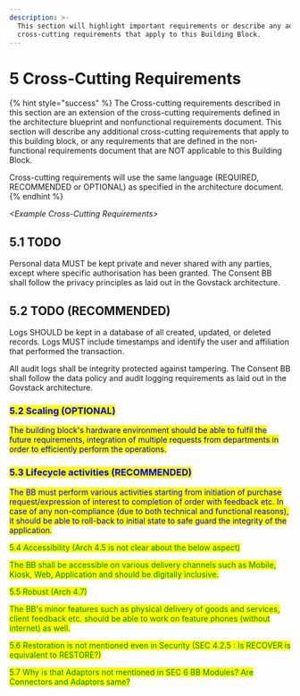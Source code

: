 ```yaml
---
description: >-
  This section will highlight important requirements or describe any additional
  cross-cutting requirements that apply to this Building Block.
---
```


# 5 Cross-Cutting Requirements

{% hint style="success" %}
The Cross-cutting requirements described in this section are an extension of the cross-cutting requirements defined in the architecture blueprint and nonfunctional requirements document. This section will describe any additional cross-cutting requirements that apply to this building block, or any requirements that are defined in the non-functional requirements document that are NOT applicable to this Building Block.

Cross-cutting requirements will use the same language (REQUIRED, RECOMMENDED or OPTIONAL) as specified in the architecture document.
{% endhint %}

_\<Example Cross-Cutting Requirements>_

## 5.1 TODO

Personal data MUST be kept private and never shared with any parties, except where specific authorisation has been granted. The Consent BB shall follow the privacy principles as laid out in the Govstack architecture.

## 5.2 TODO (RECOMMENDED)

Logs SHOULD be kept in a database of all created, updated, or deleted records. Logs MUST include timestamps and identify the user and affiliation that performed the transaction.

All audit logs shall be integrity protected against tampering. The Consent BB shall follow the data policy and audit logging requirements as laid out in the Govstack architecture.

### <mark style="color:blue;">5.2 Scaling (OPTIONAL)</mark>

<mark style="color:blue;">The building block's hardware environment should be able to fulfil the future requirements, integration of multiple requests from departments in order to efficiently perform the operations.</mark>

### <mark style="color:blue;">5.3 Lifecycle activities (RECOMMENDED)</mark>

<mark style="color:blue;">The BB must perform various activities starting from initiation of purchase request/expression of interest to completion of order with feedback etc. In case of any non-compliance (due to both technical and functional reasons), it should be able to roll-back to initial state to safe guard the integrity of the application.</mark>

<mark style="color:green;">5.4 Accessibility (Arch 4.5 is not clear about the below aspect)</mark>

<mark style="color:green;">The BB shall be accessible on various delivery channels such as Mobile, Kiosk, Web, Application and should be digitally inclusive.</mark>

<mark style="color:green;">5.5 Robust (Arch 4.7)</mark>

<mark style="color:green;">The BB's minor features such as physical delivery of goods and services, client feedback etc. should be able to work on feature phones (without internet) as well.</mark>

<mark style="color:green;">5.6 Restoration is not mentioned even in Security (SEC 4.2.5 : Is RECOVER is equivalent to RESTORE?)</mark>

<mark style="color:green;">5.7 Why is that Adaptors not mentioned in SEC 6 BB Modules? Are Connectors and Adaptors same?</mark>

